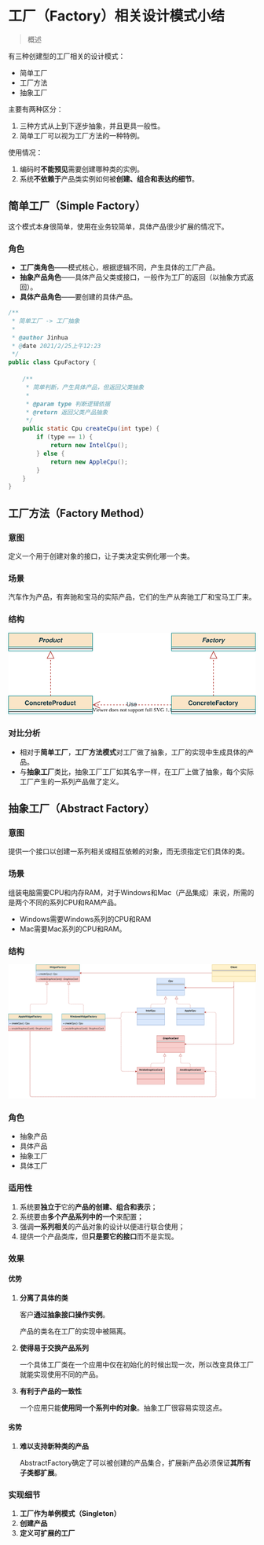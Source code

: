 # 工厂（Factory）相关设计模式小结

> 概述

有三种创建型的工厂相关的设计模式：

* 简单工厂
* 工厂方法
* 抽象工厂

主要有两种区分：

1. 三种方式从上到下逐步抽象，并且更具一般性。
2. 简单工厂可以视为工厂方法的一种特例。

使用情况：

1. 编码时**不能预见**需要创建哪种类的实例。
2. 系统**不依赖于**产品类实例如何被**创建、组合和表达的细节**。

## 简单工厂（Simple Factory）

这个模式本身很简单，使用在业务较简单，具体产品很少扩展的情况下。

### 角色

* **工厂类角色**——模式核心，根据逻辑不同，产生具体的工厂产品。
* **抽象产品角色**——具体产品父类或接口，一般作为工厂的返回（以抽象方式返回）。
* **具体产品角色**——要创建的具体产品。

```java
/**
 * 简单工厂 -> 工厂抽象
 *
 * @author Jinhua
 * @date 2021/2/25上午12:23
 */
public class CpuFactory {

    /**
     * 简单判断，产生具体产品，但返回父类抽象
     *
     * @param type 判断逻辑依据
     * @return 返回父类产品抽象
     */
    public static Cpu createCpu(int type) {
        if (type == 1) {
            return new IntelCpu();
        } else {
            return new AppleCpu();
        }
    }
}
```

## 工厂方法（Factory Method）

### 意图

定义一个用于创建对象的接口，让子类决定实例化哪一个类。

### 场景

汽车作为产品，有奔驰和宝马的实际产品，它们的生产从奔驰工厂和宝马工厂来。

### 结构

![工厂方法模式](ref/工厂方法模式.svg)

### 对比分析

* 相对于**简单工厂**，**工厂方法模式**对工厂做了抽象，工厂的实现中生成具体的产品。
* 与**抽象工厂**类比，抽象工厂工厂如其名字一样，在工厂上做了抽象，每个实际工厂产生的一系列产品做了定义。

## 抽象工厂（Abstract Factory）

### 意图

提供一个接口以创建一系列相关或相互依赖的对象，而无须指定它们具体的类。

### 场景

组装电脑需要CPU和内存RAM，对于Windows和Mac（产品集成）来说，所需的是两个不同的系列CPU和RAM产品。

* Windows需要Windows系列的CPU和RAM
* Mac需要Mac系列的CPU和RAM。

### 结构

![抽象工厂模式](ref/抽象工厂模式.svg)

### 角色

* 抽象产品
* 具体产品
* 抽象工厂
* 具体工厂

### 适用性

1. 系统要**独立于**它的**产品的创建、组合和表示**；
2. 系统要由**多个产品系列中的一个**来配置；
3. 强调**一系列相关**的产品对象的设计以便进行联合使用；
4. 提供一个产品类库，但**只是要它的接口**而不是实现。

### 效果

#### 优势

1. **分离了具体的类**

   客户**通过抽象接口操作实例**。

   产品的类名在工厂的实现中被隔离。

2. **使得易于交换产品系列**

   一个具体工厂类在一个应用中仅在初始化的时候出现一次，所以改变具体工厂就能实现使用不同的产品。

3. **有利于产品的一致性**

   一个应用只能**使用同一个系列中的对象**。抽象工厂很容易实现这点。

#### 劣势

1. **难以支持新种类的产品**

   AbstractFactory确定了可以被创建的产品集合，扩展新产品必须保证**其所有子类都扩展**。

### 实现细节

1. **工厂作为单例模式（Singleton）**
2. **创建产品**
3. **定义可扩展的工厂**
